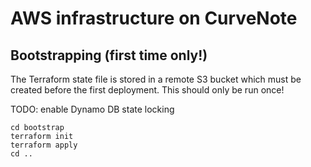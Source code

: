 # AWS infrastructure on CurveNote

## Bootstrapping (first time only!)

The Terraform state file is stored in a remote S3 bucket which must be created before the first deployment.
This should only be run once!

TODO: enable Dynamo DB state locking

```
cd bootstrap
terraform init
terraform apply
cd ..
```

